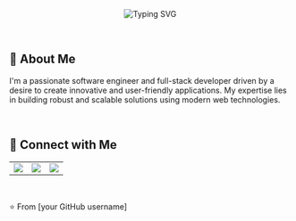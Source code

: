 <div align="center">
  <img src="https://readme-typing-svg.herokuapp.com/?lines=Hello,+I'm+Apurba+Nath!+Welcome!&font=Fira+Code&size=28&pause=250&width=600&height=50&color=1589F0" alt="Typing SVG" />
</div>

<br> <!-- Add a line break for visual spacing -->

## 👋 About Me

I'm a passionate software engineer and full-stack developer driven by a desire to create innovative and user-friendly applications. My expertise lies in building robust and scalable solutions using modern web technologies.

<br> <!-- Add a line break for visual spacing -->

## 🔗 Connect with Me

<table>
  <tr>
    <td align="center">
      <a href="[your LinkedIn profile link](https://www.linkedin.com/in/apurba-nath-90b49945/)"><img src="https://img.shields.io/badge/LinkedIn-%230077B5.svg?style=for-the-badge&logo=linkedin&logoColor=white"></a>
    </td>
    <td align="center">
      <a href="mailto:apurba.nath@gmail.com"><img src="https://img.shields.io/badge/Email-000?style=for-the-badge&logo=gmail&logoColor=red"></a>
    </td>
    <td align="center">
      <a href="https://anath-git.github.io/my-skills-website/"><img src="https://img.shields.io/badge/Website-000?style=for-the-badge&logo=globe&logoColor=white"></a>
    </td>
  </tr>
</table>

<br> <!-- Add a line break for visual spacing -->

⭐️ From [your GitHub username]

